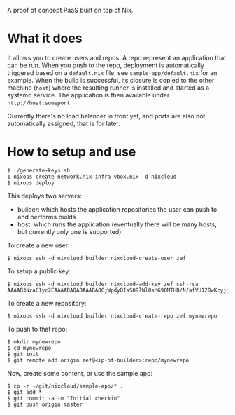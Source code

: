 A proof of concept PaaS built on top of Nix.

What it does
============

It allows you to create users and repos. A repo represent an
application that can be run. When you push to the repo, deployment is
automatically triggered based on a `default.nix` file, see
`sample-app/default.nix` for an example. When the build is successful,
its closure is copied to the other machine (`host`) where the
resulting runner is installed and started as a systemd service. The
application is then available under `http://host:someport`.

Currently there's no load balancer in front yet, and ports are also
not automatically assigned, that is for later.

How to setup and use
====================

    $ ./generate-keys.sh
    $ nixops create network.nix infra-vbox.nix -d nixcloud
    $ nixops deploy

This deploys two servers:

* builder: which hosts the application repositories the user can push to and performs builds
* host: which runs the application (eventually there will be many hosts, but currently only one is supported)

To create a new user:

    $ nixops ssh -d nixcloud builder nixcloud-create-user zef

To setup a public key:

    $ nixops ssh -d nixcloud builder nixcloud-add-key zef ssh-rsa AAAAB3NzaC1yc2EAAAADAQABAAABAQCjWpdyDIsS09lWlOsMG9OMTHB/N/afVU12BwKcyjjhbezPdFEgHK4cZBN7m1bvoFKl832BdB+ZjeRH4UGBcUpvrFu1vE7Lf/0vZDU7qzzWQE9V+tfSPwDiXPf9QnCYeZmYPDHUHDUEse9LKBZbt6UKF1tuTD8ussV5jvEFBaesDhCqD1TJ4b4O877cdx9+VTOuDSEDm32jQ2az27d1b/5DoEKBe5cJSC3PhObAQ7OAYrVVBFX9ffKpaSvV6yqo+rhCmXP9DjNgBwMtElreoXL3h5Xbw2AiER5oHNUAEA2XGpnOVOr7ZZUAbMC0/0dq387jQZCqe7gIDZCqjDpGhUa9

To create a new repository:

    $ nixops ssh -d nixcloud builder nixcloud-create-repo zef mynewrepo

To push to that repo:

    $ mkdir mynewrepo
    $ cd mynewrepo
    $ git init
    $ git remote add origin zef@<ip-of-builder>:repo/mynewrepo

Now, create some content, or use the sample app:

    $ cp -r ~/git/nixcloud/sample-app/* .
    $ git add *
    $ git commit -a -m "Initial checkin"
    $ git push origin master

